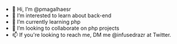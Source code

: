 - 👋 Hi, I’m @pmagalhaesr
- 👀 I’m interested to learn about back-end
- 🌱 I’m currently learning php
- 💞️ I’m looking to collaborate on php projects
- 📫 If you're looking to reach me, DM me @infusedrazr at Twitter.

<!---
pmagalhaesr/pmagalhaesr is a ✨ special ✨ repository because its `README.md` (this file) appears on your GitHub profile.
You can click the Preview link to take a look at your changes.
--->
